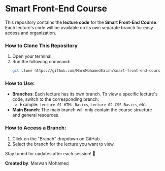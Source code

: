 # Smart Front-End Course

This repository contains the **lecture code** for the **Smart Front-End Course**. Each lecture's code will be available on its own separate branch for easy access and organization.

### How to Clone This Repository
1. Open your terminal.
2. Run the following command:
   ```bash
   git clone https://github.com/MaroMohamedSalah/smart-front-end-course.git
   ```
   
### How to Use:
- **Branches**: Each lecture has its own branch. To view a specific lecture's code, switch to the corresponding branch:
  - Example: `Lecture-01-HTML-Basics`, `Lecture-02-CSS-Basics`, etc.
- **Main Branch**: The main branch will only contain the course structure and general resources.

### How to Access a Branch:
1. Click on the "Branch" dropdown on GitHub.
2. Select the branch for the lecture you want to view.

Stay tuned for updates after each session! 🚀

**Created by**: Marwan Mohamed
